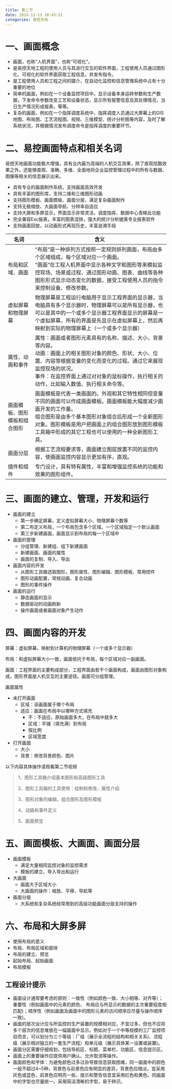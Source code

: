 ```yaml
---
title: 第二节
date: 2024-11-13 10:43:51
categories: 易控天地
---
```


# 一、画面概念

- 画面，也称“人机界面”，也称“可视化”。
- 是易控天地工程的使用人员与其进行交互的软件界面，工程使用人员通过图形化、可视化的软件界面获取工程信息，并发布指令。
- 是工程使用人员和工程之间的媒介，在自动化监控和信息管理系统中占有十分重要的地位
- 简单的画面，例如在一个设备监控项目中，显示设备本身运转参数和生产数据，下发命令参数改变工艺和设备状态，显示所有报警信息及其处理情况，当日生产情况形成报表，等等。
- 复杂的画面，例如在一个指挥调度系统中，指挥调度人员通过大屏幕上的GIS地图、布局图、工艺流程图、视频、三维模型、统计分析图等内容，及时了解系统状况，并根据情况发布调度命令是指挥调度的重要环节。

# 二、易控画面特点和相关名词

<p>易控天地画面功能极大增强，具有业内最为高端的人机交互效果，除了直观炫酷效果之外，还能够直观、准确、多维、全面地将企业监控管理过程中的所有与数据、图像等相关的信息展示出来。</p>

- 具有专业的画面制作系统，支持画面高效开发
- 具有丰富的图形库，支持二维和三维图形动画
- 支持图形模板、画面模板、画面分层，满足复杂画面制作
- 支持无极缩放、大画面导航、分辨率自适应
- 支持大屏和多屏显示，界面显示非常灵活，调度指挥、数据中心青睐此功能
- 完全兼容Exc报表，丰富的图表混排，强大的统计分析媲美专业报表软件
- 支持画面回放，以动画形式再现历史，丰富追溯手段

| 名词 | 含义                                                                                                                                      |
|----|-----------------------------------------------------------------------------------------------------------------------------------------| 
| 布局和区域、画面 | “布局”是一种排列方式按照一定规则排列画面，布局由多个区域组成，每个区域对应一个画面。<br/>“画面”在工程人机界面中显示各种文字和图形等来模拟监控现场、场景或过程、通过图形动画、图表、曲线等各种图形形式显示动态变化的数据，接受工程使用人员的指令来控制设备、修改参数。 |
| 虚拟屏幕和物理屏幕 | 物理屏幕是工程运行电脑用于显示工程界面的显示器，当电脑具有多个显示器时，物理屏幕可以是所有显示器，也可以是其中的一个或多个显示器工程界面显示的屏幕是一个虚拟屏幕，所有的界面是先显示在虚拟屏幕上，然后再映射到实际的物理屏幕上（一个或多个显示器）               | 
| 属性、动画和事件 | 属性：画面或者图形元素具有的名称、描述、大小、背景等内容。<br/>动画：画面上的相关图形对象的颜色、形状、大小、位置、内容等根据变量的变化而变化的过程。通过它来展现监控现场的状况。<br/>事件：在监控界面上通过对对象的鼠标操作，执行相关的动作，比如输入数值、执行相关命令等。 |
|画面模板、图形模板和组合图形| 画面模板是代表一类画面的。外观和其它特性相同但变量不同的画面可以作成画面模板。画面模板能大幅度减少画面开发的工作量。<br/>组合图形是由多个基本图形对象组合后形成一个全新图形对象。图形模板是用户把画面上的组合图形放到图形模板工具箱中形成的其它工程也可以使用的一种全新图形工具。 |
|画面分层|根据工艺流程要求等，画面建立图层放置不同的监控内容，使画面监控内容显示更加有序，直观。|
|插件和组件|专门设计，具有特有属性，丰富和增强监控系统的功能和效果的图形组件。|

# 三、画面的建立、管理，开发和运行

- 画面的建立
  - 第一步确定屏幕，定义虚拟屏幕大小、物理屏幕个数等
  - 第二布定义布局，一个布局包含多个区域，一个区域指定一个默认画面
  - 第三步新建画面，画面显示到布局的每一个区域中
- 画面的管理
  - 分组管理、新建组、组下新建画面
  - 新建画面、画面的属性
  - 画面的复制、导入、导出
- 画面内容的开发
  - 从图形工具箱选取图形，图形属性、图形编辑、图形模板、常用控件
  - 图形动画配置，常规动画、复合动画
  - 图形的事件操作
- 画面的运行
  - 静态画面的显示
  - 数据驱动的动画刷新
  - 操作画面或者画面对象产生动作

# 四、画面内容的开发

<p>屏幕：虚拟屏幕，映射到计算机的物理屏幕（一个或多个显示器）</p>
<p>布局：和虚拟屏幕大小一致，画面依托于布局，每个区域对应一副画面。</p>
<p>画面：工程界面的主要构成部分，工程界面由若干个画面构成，画面由图形对象构成，图形界面是人机交互的主要途径。画面可分组管理。</p>

画面属性
- 未打开画面
  - 区域：该画面属于哪个布局
  - 适应：画面在布局中以哪种方式填充
    - 不：不适应，原始画面多大，在布局中就多大
    - 区域：平铺（填充满）到布局
    - 按比例
    - 区域宽度
- 打开画面
  - 大小
  - 背景：修改背景颜色、图片

以下内容具体操作请观看第二节视频
> 1、图形工具箱介绍基本图形和高级图形工具
> 
> 2、图形工具箱的工具使用：绘制和修改、属性介绍
> 
> 3、图形对象的编辑，组合图形及图形模板
> 
> 4、动画和事件定义
> 
> 5、画面预览

# 五、画面模板、大画面、画面分层
- 画面模板
  - 满足大量相同监控对象的监控需求
  - 模板的建立、导入导出和运行
- 大画面
  - 画面大于区域大小
  - 大画面的操作：缩放、平移、导航等
- 画面分层
  - 大系统和复杂系统经常用到的高级功能画面分层支持的操作

# 六、布局和大屏多屏
- 使用布局的意义
- 布局、布局区域和窗体
- 布局的建立、预览
- 起始布局、起始画面
- 布局模板

## 工程设计提示
- 画面设计通常要考虑的原则：一致性（例如颜色一致、大小相等、对齐等）；重要性（例如画面中的元素的颜色、 布局应与所显示的数据的主次重要程度相匹配)；顺序性（例如画面及画面中的图形元素的访问顺序应尽量与操作顺序一致)。
- 画面的层次设计应与所监控的生产装置的规模相对应，不宜过多，但也不应将多个层次的信息堆放在一幅画面中显示。例如对于一个中等规模的工厂监控项目而言，可以划分为三个等级：厂级（展示全流程的结构和相关关系)、流程级（展示相对独立的一套生产流程）和单元级（展示具体某一设置或装置)。
- 画面分区需要仔细规划，包括导航区、标题、菜单栏、功能区、信息提示区。
- 画面上的重要操作应提供用户确认、允许取消等操作。
- 画面颜色和字体：为避免颜色过多过杂导致信息获取困难，同一画面中的颜色一般不超过4~5种，背景色与前景色应有明显的差异，背景色应暗淡，宜采用灰色或蓝色，前景色应明亮一些，提示和警告信息宜采用红色和黄色。同画面中的字型也尽量统一，采用简洁清晰的字型，易于辨识。
